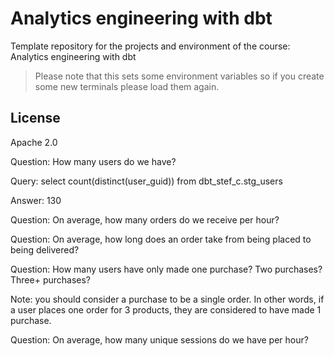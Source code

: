 # Analytics engineering with dbt

Template repository for the projects and environment of the course: Analytics engineering with dbt

> Please note that this sets some environment variables so if you create some new terminals please load them again.

## License

Apache 2.0

Question: How many users do we have? 

Query: select count(distinct(user_guid)) from dbt_stef_c.stg_users

Answer: 130

Question: On average, how many orders do we receive per hour?



Question: On average, how long does an order take from being placed to being delivered?

Question: How many users have only made one purchase? Two purchases? Three+ purchases?

Note: you should consider a purchase to be a single order. In other words, if a user places one order for 3 products, they are considered to have made 1 purchase.

Question: On average, how many unique sessions do we have per hour?